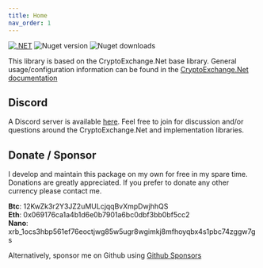 ```yaml
---
title: Home
nav_order: 1
---
```


[![.NET](https://github.com/JKorf/Bittrex.Net/actions/workflows/dotnet.yml/badge.svg)](https://github.com/JKorf/Bittrex.Net/actions/workflows/dotnet.yml) ![Nuget version](https://img.shields.io/nuget/v/Bittrex.net.svg)  ![Nuget downloads](https://img.shields.io/nuget/dt/Bittrex.Net.svg)

This library is based on the CryptoExchange.Net base library. General usage/configuration information can be found in the [CryptoExchange.Net documentation](https://jkorf.github.io/CryptoExchange.Net)

## Discord
A Discord server is available [here](https://discord.gg/MSpeEtSY8t). Feel free to join for discussion and/or questions around the CryptoExchange.Net and implementation libraries.

## Donate / Sponsor
I develop and maintain this package on my own for free in my spare time. Donations are greatly appreciated. If you prefer to donate any other currency please contact me.

**Btc**:  12KwZk3r2Y3JZ2uMULcjqqBvXmpDwjhhQS  
**Eth**:  0x069176ca1a4b1d6e0b7901a6bc0dbf3bb0bf5cc2  
**Nano**: xrb_1ocs3hbp561ef76eoctjwg85w5ugr8wgimkj8mfhoyqbx4s1pbc74zggw7gs  

Alternatively, sponsor me on Github using [Github Sponsors](https://github.com/sponsors/JKorf)  